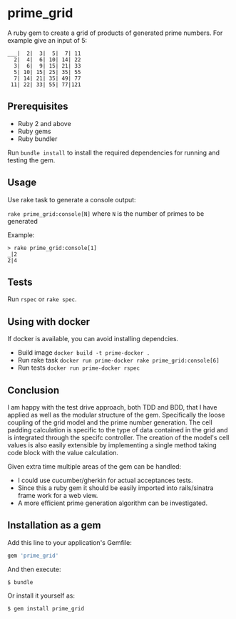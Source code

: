 # prime_grid
A ruby gem to create a grid of products of generated prime numbers. For example give an input of 5:
```
___|  2|  3|  5|  7| 11
  2|  4|  6| 10| 14| 22
  3|  6|  9| 15| 21| 33
  5| 10| 15| 25| 35| 55
  7| 14| 21| 35| 49| 77
 11| 22| 33| 55| 77|121
```

## Prerequisites

* Ruby 2 and above
* Ruby gems
* Ruby bundler

Run `bundle install` to install the required dependencies for running and testing the gem.

## Usage

Use rake task to generate a console output:

`rake prime_grid:console[N]` where `N` is the number of primes to be generated

Example:

```
> rake prime_grid:console[1]
_|2
2|4
```

## Tests

Run `rspec` or `rake spec`.

## Using with docker

If docker is available, you can avoid installing dependcies.

* Build image `docker build -t prime-docker .`
* Run rake task `docker run prime-docker rake prime_grid:console[6]`
* Run tests `docker run prime-docker rspec`

## Conclusion

I am happy with the test drive approach, both TDD and BDD, that I have applied as well as the modular structure of the gem. Specifically the loose coupling of the grid model and the prime number generation. The cell padding calculation is specific to the type of data contained in the grid and is integrated through the specifc controller. The creation of the model's cell values is also easily extensible by implementing a single method taking code block with the value calculation.

Given extra time multiple areas of the gem can be handled:
* I could use cucumber/gherkin for actual acceptances tests.
* Since this a ruby gem it should be easily imported into rails/sinatra frame work for a web view.
* A more efficient prime generation algorithm can be investigated.


## Installation as a gem

Add this line to your application's Gemfile:

```ruby
gem 'prime_grid'
```

And then execute:

    $ bundle

Or install it yourself as:

    $ gem install prime_grid
